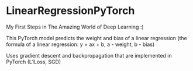 # LinearRegressionPyTorch
My First Steps in The Amazing World of Deep Learning :)

This PyTorch model predicts the weight and bias of a linear regression (the formula of a linear regression: y = ax + b, a - weight, b - bias)

Uses gradient descent and backpropagation that are implemented in PyTorch (L1Loss, SGD)
